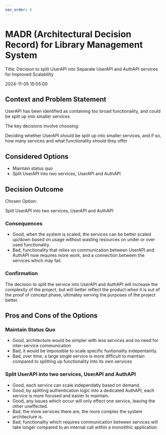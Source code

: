 ```yaml
---
nav_order: 6
---
```

# MADR (Architectural Decision Record) for Library Management System

Title: Decision to split UserAPI into Separate UserAPI and AuthAPI services for Improved Scalability

2024-11-05 15:05:00

## Context and Problem Statement

UserAPI has been identified as containing too broad functionality, and could be split up into smaller services

The key decisions involve choosing:

Deciding whether UserAPI should be split up into smaller services, and if so, how many services and what functionality should they offer

## Considered Options

* Maintain status quo
* Split UserAPI into two services, UserAPI and AuthAPI

## Decision Outcome

Chosen Option:

Split UserAPI into two services, UserAPI and AuthAPI

### Consequences

* Good, when the system is scaled, the services can be better scaled up/down based on usage without wasting resources on under or over used functionality.
* Bad, functionality that relies on communication between UserAPI and AuthAPI now requires more work, and a connection between the services which may fail.

### Confirmation

The decision to split the service into UserAPI and AuthAPI will increase the complexity of the project, but will better reflect the product when it is out of the proof of concept phase, ultimatey serving the purposes of the project better.

## Pros and Cons of the Options

### Maintain Status Quo

* Good, architecture would be simpler with less services and no need for inter-service communication
* Bad, it would be impossible to scale specific funtionality indepentantly.
* Bad, over time, a large single service is more difficult to maintain compared to splitting up functionality into its own services

### Split UserAPI into two services, UserAPI and AuthAPI

* Good, each service can scale independatly based on demand.
* Good, by splitting authentication logic into a dedicated AuthAPI, each service is more focused and easier to maintain.
* Good, any issues which occur will only effect one service, leaving the other uneffected.
* Bad, the more services there are, the more complex the system architecture is.
* Bad, functionality which requires communication between services will take longer compared to an internal call within a monolithic application.
